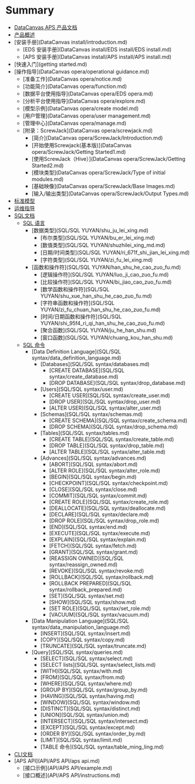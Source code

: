 # Summary* [DataCanvas APS 产品文档](README.md)* [产品概述](chan-pin-gai-shu.md)* [安装手册](DataCanvas install/introduction.md)  * [EDS 安装手册](DataCanvas install/EDS install/EDS install.md)  * [APS 安装手册](DataCanvas install/APS install/APS install.md)* [快速入门](getting started.md)* [操作指导](DataCanvas opera/operational guidance.md)  * [准备工作](DataCanvas opera/notice.md)  * [功能简介](DataCanvas opera/function.md)  * [数据平台使用指导](DataCanvas opera/EDS opera.md)  * [分析平台使用指导](DataCanvas opera/explore.md)  * [模型示例](DataCanvas opera/create model.md)  * [用户管理](DataCanvas opera/user management.md)  * [管理中心](DataCanvas opera/manage.md)  * [附录：ScrewJack](DataCanvas opera/screwjack.md)    * [简介](DataCanvas opera/ScrewJack/Introduction.md)    * [开始使用Screwjack\(基本版\)](DataCanvas opera/ScrewJack/Getting Started1.md)    * [使用ScrewJack（Hive）](DataCanvas opera/ScrewJack/Getting Started2.md)    * [模块类型](DataCanvas opera/ScrewJack/Type of initial modules.md)    * [基础映像](DataCanvas opera/ScrewJack/Base Images.md)    * [输入/输出类型](DataCanvas opera/ScrewJack/Output Types.md)* [标准模型](biao-zhun-mo-xing.md)* [运维指导](maintenance/aps-main-001.md)* [SQL文档](SQL/SQL1.md)  * [SQL 语言](SQL/SQL2.md)    * [数据类型](SQL/SQL YUYAN/shu_ju_lei_xing.md)      * [布尔类型](SQL/SQL YUYAN/bu_er_lei_xing.md)      * [数值类型](SQL/SQL YUYAN/shuzhilei_xing_md.md)      * [日期/时间类型](SQL/SQL YUYAN/ri_671f_shi_jian_lei_xing.md)      * [字符类型](SQL/SQL YUYAN/zi_fu_lei_xing.md)    * [函数和操作符](SQL/SQL YUYAN/han_shu_he_cao_zuo_fu.md)      * [逻辑操作符](SQL/SQL YUYAN/luo_ji_cao_zuo_fu.md)      * [比较操作符](SQL/SQL YUYAN/bi_jiao_cao_zuo_fu.md)      * [数学函数和操作符](SQL/SQL YUYAN/shu_xue_han_shu_he_cao_zuo_fu.md)      * [字符串函数和操作符](SQL/SQL YUYAN/zi_fu_chuan_han_shu_he_cao_zuo_fu.md)      * [时间/日期函数和操作符](SQL/SQL YUYAN/shi_95f4_ri_qi_han_shu_he_cao_zuo_fu.md)      * [聚合函数](SQL/SQL YUYAN/ju_he_han_shu.md)      * [窗口函数](SQL/SQL YUYAN/chuang_kou_han_shu.md)  * [SQL 命令](SQL/SQL3.md)    * [Data Definition Language](SQL/SQL syntax/data_definition_language.md)      * [Databases](SQL/SQL syntax/databases.md)        * [CREATE DATABASE](SQL/SQL syntax/create_database.md)        * [DROP DATABASE](SQL/SQL syntax/drop_database.md)      * [Users](SQL/SQL syntax/user.md)        * [CREATE USER](SQL/SQL syntax/create_user.md)        * [DROP USER](SQL/SQL syntax/drop_user.md)        * [ALTER USER](SQL/SQL syntax/alter_user.md)      * [Schemas](SQL/SQL syntax/schemas.md)        * [CREATE SCHEMA](SQL/SQL syntax/create_schema.md)        * [DROP SCHEMA](SQL/SQL syntax/drop_schema.md)      * [Tables](SQL/SQL syntax/tables.md)        * [CREATE TABLE](SQL/SQL syntax/create_table.md)        * [DROP TABLE](SQL/SQL syntax/drop_table.md)        * [ALTER TABLE](SQL/SQL syntax/alter_table.md)      * [Advances](SQL/SQL syntax/advances.md)        * [ABORT](SQL/SQL syntax/abort.md)        * [ALTER ROLE](SQL/SQL syntax/alter_role.md)        * [BEGIN](SQL/SQL syntax/begin.md)        * [CHECKPOINT](SQL/SQL syntax/checkpoint.md)        * [CLOSE](SQL/SQL syntax/close.md)        * [COMMIT](SQL/SQL syntax/commit.md)        * [CREATE ROLE](SQL/SQL syntax/create_role.md)        * [DEALLOCATE](SQL/SQL syntax/deallocate.md)        * [DECLARE](SQL/SQL syntax/declare.md)        * [DROP ROLE](SQL/SQL syntax/drop_role.md)        * [END](SQL/SQL syntax/end.md)        * [EXECUTE](SQL/SQL syntax/execute.md)        * [EXPLAIN](SQL/SQL syntax/explain.md)        * [FETCH](SQL/SQL syntax/fetch.md)        * [GRANT](SQL/SQL syntax/grant.md)        * [REASSIGN OWNED](SQL/SQL syntax/reassign_owned.md)        * [REVOKE](SQL/SQL syntax/revoke.md)        * [ROLLBACK](SQL/SQL syntax/rollback.md)        * [ROLLBACK PREPARED](SQL/SQL syntax/rollback_prepared.md)        * [SET](SQL/SQL syntax/set.md)        * [SHOW](SQL/SQL syntax/show.md)        * [SET ROLE](SQL/SQL syntax/set_role.md)        * [VACUUM](SQL/SQL syntax/vacuum.md)    * [Data Manipulation Language](SQL/SQL syntax/data_manipulation_language.md)      * [INSERT](SQL/SQL syntax/insert.md)      * [COPY](SQL/SQL syntax/copy.md)      * [TRUNCATE](SQL/SQL syntax/truncate.md)    * [Query](SQL/SQL syntax/queries.md)      * [SELECT](SQL/SQL syntax/select.md)      * [SELECT lists](SQL/SQL syntax/select_lists.md)      * [WITH](SQL/SQL syntax/with.md)      * [FROM](SQL/SQL syntax/from.md)      * [WHERE](SQL/SQL syntax/where.md)      * [GROUP BY](SQL/SQL syntax/group_by.md)      * [HAVING](SQL/SQL syntax/having.md)      * [WINDOW](SQL/SQL syntax/window.md)      * [DISTINCT](SQL/SQL syntax/distinct.md)      * [UNION](SQL/SQL syntax/union.md)      * [INTERSECT](SQL/SQL syntax/intersect.md)      * [EXCEPT](SQL/SQL syntax/except.md)      * [ORDER BY](SQL/SQL syntax/order_by.md)      * [LIMIT](SQL/SQL syntax/limit.md)      * [TABLE 命令](SQL/SQL syntax/table_ming_ling.md)* [ CLI文档](CLI/CLI.md)* [APS API](API/APS API/aps api.md)  * [接口示例](API/APS API/example.md)  * [接口概述](API/APS API/instructions.md)